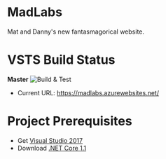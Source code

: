 # MadLabs
Mat and Danny's new fantasmagorical website.

# VSTS Build Status
 **Master** ![Build & Test](https://mastloui.visualstudio.com/_apis/public/build/definitions/bb7005a6-2d4a-4827-bf41-0367d0fc6007/3/badge)
 - Current URL: https://madlabs.azurewebsites.net/

# Project Prerequisites
 - Get [Visual Studio 2017](https://www.visualstudio.com/vs/whatsnew/)
 - Download [.NET Core 1.1](https://www.microsoft.com/net/download/visual-studio-sdks)


